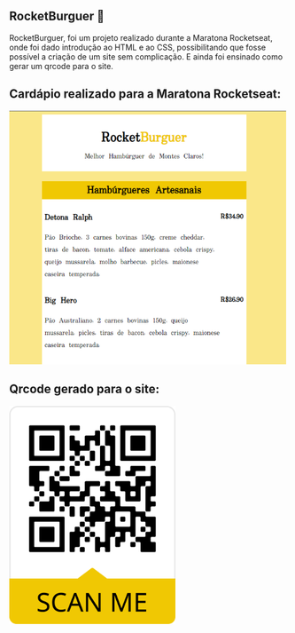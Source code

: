 ## RocketBurguer 🍔

RocketBurguer, foi um projeto realizado durante a Maratona Rocketseat, onde 
foi dado introdução ao HTML e ao CSS, possibilitando que fosse possível a criação
de um site sem complicação. E ainda foi ensinado como gerar um qrcode para
o site. <br>

## Cardápio realizado para a Maratona Rocketseat:
<img width="500px" src="https://github.com/deborapianezzer/RocketBurguer/blob/master/imagens/menurocketburguer.png">


## Qrcode gerado para o site:
<img width="300px" src="https://github.com/deborapianezzer/RocketBurguer/blob/master/imagens/frame.png">


